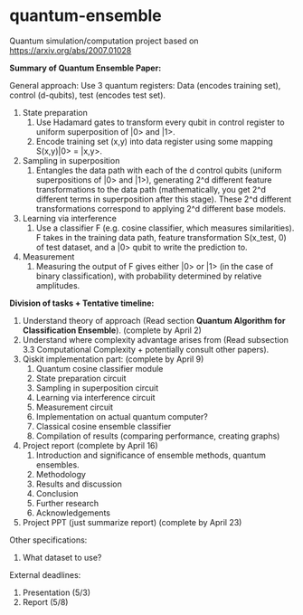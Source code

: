 # quantum-ensemble

Quantum simulation/computation project based on https://arxiv.org/abs/2007.01028

**Summary of Quantum Ensemble Paper:**

General approach: Use 3 quantum registers: Data (encodes training set), control (d-qubits), test (encodes test set).

1. State preparation
    1. Use Hadamard gates to transform every qubit in control register to uniform superposition of |0> and |1>. 
    2. Encode training set (x,y) into data register using some mapping S(x,y)|0> = |x,y>. 
2. Sampling in superposition
    1. Entangles the data path with each of the d control qubits (uniform superpositions of |0> and |1>), generating 2^d different feature transformations to the data path (mathematically, you get 2^d different terms in superposition after this stage). These 2^d different transformations correspond to applying 2^d different base models.
3. Learning via interference
    1. Use a classifier F (e.g. cosine classifier, which measures similarities). F takes in the training data path, feature transformation S(x_test, 0) of test dataset, and a |0> qubit to write the prediction to.
4. Measurement
    1. Measuring the output of F gives either |0> or |1> (in the case of binary classification), with probability determined by relative amplitudes.

**Division of tasks + Tentative timeline:**

1. Understand theory of approach (Read section **Quantum Algorithm for Classification Ensemble**). (complete by April 2)
2. Understand where complexity advantage arises from (Read subsection 3.3 Computational Complexity + potentially consult other papers). 
3. Qiskit implementation part: (complete by April 9)
    1. Quantum cosine classifier module 
    2. State preparation circuit 
    3. Sampling in superposition circuit
    4. Learning via interference circuit
    5. Measurement circuit
    6. Implementation on actual quantum computer?
    7. Classical cosine ensemble classifier
    8. Compilation of results (comparing performance, creating graphs)
4. Project report (complete by April 16)
    1. Introduction and significance of ensemble methods, quantum ensembles.
    2. Methodology
    3. Results and discussion
    4. Conclusion
    5. Further research
    6. Acknowledgements
5. Project PPT (just summarize report) (complete by April 23)

Other specifications:

1. What dataset to use? 

External deadlines:

1. Presentation (5/3)
2. Report (5/8)
